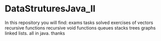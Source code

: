 # DataStruturesJava_II

In this repository you will find:
  exams
  tasks 
  solved exercises of
    vectors
    recursive functions
    recursive void functions
    queues
    stacks
    trees
    graphs
    linked lists.
all in java.
thanks

